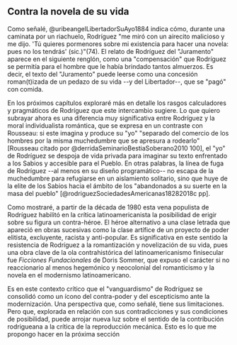 ## Contra la novela de su vida

Como señalé, @uribeangelLibertadorSuAyo1884 indica cómo, durante una caminata por un riachuelo, Rodríguez "me miró con un airecito malicioso y me dijo. 'Tú quieres pormenores sobre mi existencia para hacer una novela: pues no los tendrás' (sic.)"(74). El relato de Rodríguez del "Juramento" aparece en el siguiente renglón, como una "compensación" que Rodríguez se permitía para el hombre que le había brindado tantos almuerzos. Es decir, el texto del "Juramento" puede leerse como una concesión roman(t)izada de un pedazo de su vida --y del Libertador--, que se "pagó" con comida.

En los próximos capítulos exploraré más en detalle los rasgos calculadores y pragmáticos de Rodríguez que este intercambio sugiere. Lo que quiero subrayar ahora es una diferencia muy significativa entre Rodríguez y la moral individualista romántica, que se expresa en un contraste con Rousseau: si este imagina y produce su "yo" "separado del comercio de los hombres por la misma muchedumbre que se apresura a rodearlo" [Rousseau citado por @derridaSeminarioBestiaSoberano2010 100], el "yo" de Rodríguez se despoja de vida privada para imaginar su texto enfrentado a los Sabios y accesible para el Pueblo. En otras palabras, la línea de fuga de Rodríguez --al menos en su diseño programático-- no escapa de la muchedumbre para refugiarse en un aislamiento solitario, sino que huye de la elite de los Sabios hacia el ámbito de los "abandonados a su suerte en la masa del pueblo" [@rodriguezSociedadesAmericanas18282018c pp]. 

Como mostraré, a partir de la década de 1980 esta vena populista de Rodríguez habilitó en la crítica latinoamericanista la posibilidad de erigir sobre su figura un contra-héroe. El héroe alternativo a una clase letrada que apareció en obras sucesivas como la clase artífice de un proyecto de poder elitista, excluyente, racista y anti-popular. Es significativa en este sentido la resistencia de Rodríguez a la romantización y novelización de su vida, pues una obra clave de la ola contrahistórica del latinoamericanismo finisecular fue *Ficciones Fundacionales* de Doris Sommer, que expuso el carácter si no reaccionario al menos hegemónico y neocolonial del romanticismo y la novela en el modernismo latinoamericano. 

Es en este contexto crítico que el "vanguardismo" de Rodríguez se consolidó como un ícono del contra-poder y del escepticismo ante la modernización. Una perspectiva que, como señalé, tiene sus limitaciones. Pero que, explorada en relación con sus contradicciones y sus condiciones de posibilidad, puede arrojar nueva luz sobre el sentido de la contribución rodrigueana a la crítica de la reproducción mecánica. Esto es lo que me propongo hacer en la próxima sección